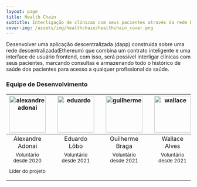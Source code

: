 ```yaml
---
layout: page
title: Health Chain
subtitle: Interligação de clínicas com seus pacientes através da rede Ethereum
cover-img: /assets/img/healthchain/healthchain_cover.png
---
```


Desenvolver uma aplicação descentralizada (dapp) construída sobre uma rede descentralizada(Ethereum) que combina um contrato inteligente e uma interface de usuário frontend, com isso, será possível interligar clínicas com seus pacientes, marcando consultas e armazenando todo o histórico de saúde dos pacientes para acesso a qualquer profissional da saúde.


### Equipe de Desenvolvimento
<div class="row">
  <div class=" col-xl-auto offset-xl-0 col-lg-4 offset-lg-0">
    <div class="mobile-side-scroller">
      <table class="table-borderless highlight">
        <thead>
          <tr>
            <th><a href="https://www.linkedin.com/in/alexandre-adonai-gama-da-silva-365a35211/"><center><img src="{{ 'assets/img/voluntarios/alexandre_adonai.png' | relative_url}}" width="100" alt="alexandreadonai" class="img-fluid rounded-circle img-blur" /></center></a></th>
            <th></th>
            <th><a href="https://www.linkedin.com/in/eduardo-l%C3%B4bo-8a4b961b3"><center><img src="{{ 'assets/img/voluntarios/eduardo_lobo.png' | relative_url}}" width="100" alt="eduardo" class="img-fluid rounded-circle img-blur" /></center></a></th>
            <th></th>
            <th><center><img src="{{ 'assets/img/voluntarios/guilherme_braga.png' | relative_url }}" width="100" alt="guilherme" class="img-fluid rounded-circle" /></center></th>
            <th></th>
            <th><center><img src="{{ 'assets/img/voluntarios/wallace_alves.png' | relative_url }}" width="100" alt="wallace" class="img-fluid rounded-circle"/></center></th>
          </tr>
        </thead>
        <tbody>
          <tr class="font-weight-bolder" style="text-align: center margin-top: 0">
            <td width="25%"><center>Alexandre Adonai</center></td>
            <td></td>
            <td width="25%"><center>Eduardo Lôbo</center></td>
            <td></td>
            <td width="25%"><center>Guilherme Braga</center></td>
            <td></td>
            <td width="25%"><center>Wallace Alves</center></td>
          </tr>
          <tr style="text-align: center" >
            <td style="vertical-align: top"><small><center>Voluntário desde 2020 <p/> Líder do projeto</center></small></td>
            <td></td>
            <td style="vertical-align: top"><small><center>Voluntário desde 2021</center></small></td>
            <td></td>
            <td style="vertical-align: top"><small><center>Voluntário desde 2021</center></small></td>
            <td></td>
            <td style="vertical-align: top"><small><center>Voluntário desde 2021</center></small></td>
          </tr>
        </tbody>
      </table>
    </div>
  </div>
</div>
